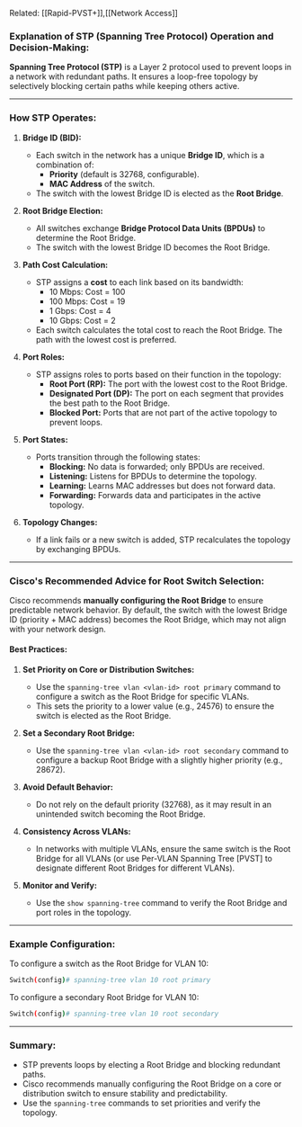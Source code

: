 Related: [[Rapid-PVST+]],[[Network Access]]

### Explanation of STP (Spanning Tree Protocol) Operation and Decision-Making:

**Spanning Tree Protocol (STP)** is a Layer 2 protocol used to prevent loops in a network with redundant paths. It ensures a loop-free topology by selectively blocking certain paths while keeping others active.

---

### How STP Operates:
1. **Bridge ID (BID):**
   - Each switch in the network has a unique **Bridge ID**, which is a combination of:
     - **Priority** (default is 32768, configurable).
     - **MAC Address** of the switch.
   - The switch with the lowest Bridge ID is elected as the **Root Bridge**.

2. **Root Bridge Election:**
   - All switches exchange **Bridge Protocol Data Units (BPDUs)** to determine the Root Bridge.
   - The switch with the lowest Bridge ID becomes the Root Bridge.

3. **Path Cost Calculation:**
   - STP assigns a **cost** to each link based on its bandwidth:
     - 10 Mbps: Cost = 100
     - 100 Mbps: Cost = 19
     - 1 Gbps: Cost = 4
     - 10 Gbps: Cost = 2
   - Each switch calculates the total cost to reach the Root Bridge. The path with the lowest cost is preferred.

4. **Port Roles:**
   - STP assigns roles to ports based on their function in the topology:
     - **Root Port (RP):** The port with the lowest cost to the Root Bridge.
     - **Designated Port (DP):** The port on each segment that provides the best path to the Root Bridge.
     - **Blocked Port:** Ports that are not part of the active topology to prevent loops.

5. **Port States:**
   - Ports transition through the following states:
     - **Blocking:** No data is forwarded; only BPDUs are received.
     - **Listening:** Listens for BPDUs to determine the topology.
     - **Learning:** Learns MAC addresses but does not forward data.
     - **Forwarding:** Forwards data and participates in the active topology.

6. **Topology Changes:**
   - If a link fails or a new switch is added, STP recalculates the topology by exchanging BPDUs.

---

### Cisco's Recommended Advice for Root Switch Selection:
Cisco recommends **manually configuring the Root Bridge** to ensure predictable network behavior. By default, the switch with the lowest Bridge ID (priority + MAC address) becomes the Root Bridge, which may not align with your network design.

#### Best Practices:
1. **Set Priority on Core or Distribution Switches:**
   - Use the `spanning-tree vlan <vlan-id> root primary` command to configure a switch as the Root Bridge for specific VLANs.
   - This sets the priority to a lower value (e.g., 24576) to ensure the switch is elected as the Root Bridge.

2. **Set a Secondary Root Bridge:**
   - Use the `spanning-tree vlan <vlan-id> root secondary` command to configure a backup Root Bridge with a slightly higher priority (e.g., 28672).

3. **Avoid Default Behavior:**
   - Do not rely on the default priority (32768), as it may result in an unintended switch becoming the Root Bridge.

4. **Consistency Across VLANs:**
   - In networks with multiple VLANs, ensure the same switch is the Root Bridge for all VLANs (or use Per-VLAN Spanning Tree [PVST] to designate different Root Bridges for different VLANs).

5. **Monitor and Verify:**
   - Use the `show spanning-tree` command to verify the Root Bridge and port roles in the topology.

---

### Example Configuration:
To configure a switch as the Root Bridge for VLAN 10:
```bash
Switch(config)# spanning-tree vlan 10 root primary
```

To configure a secondary Root Bridge for VLAN 10:
```bash
Switch(config)# spanning-tree vlan 10 root secondary
```

---

### Summary:
- STP prevents loops by electing a Root Bridge and blocking redundant paths.
- Cisco recommends manually configuring the Root Bridge on a core or distribution switch to ensure stability and predictability.
- Use the `spanning-tree` commands to set priorities and verify the topology.